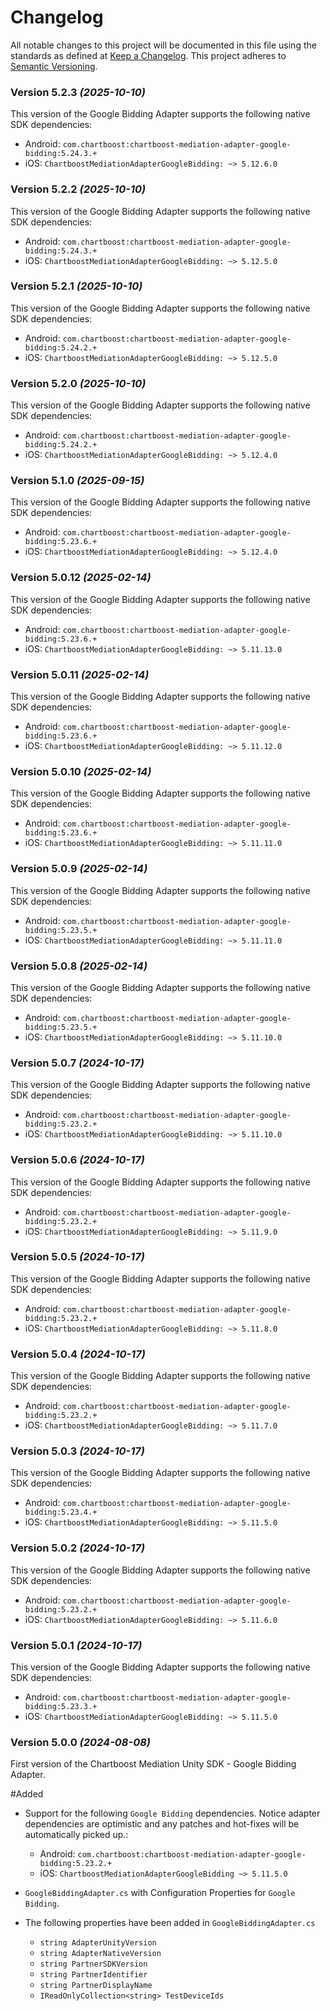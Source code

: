 # Changelog
All notable changes to this project will be documented in this file using the standards as defined at [Keep a Changelog](https://keepachangelog.com/en/1.0.0/). This project adheres to [Semantic Versioning](https://semver.org/spec/v2.0.0).

### Version 5.2.3 *(2025-10-10)*
This version of the Google Bidding Adapter supports the following native SDK dependencies:
  * Android: `com.chartboost:chartboost-mediation-adapter-google-bidding:5.24.3.+`
  * iOS: `ChartboostMediationAdapterGoogleBidding: ~> 5.12.6.0`

### Version 5.2.2 *(2025-10-10)*
This version of the Google Bidding Adapter supports the following native SDK dependencies:
  * Android: `com.chartboost:chartboost-mediation-adapter-google-bidding:5.24.3.+`
  * iOS: `ChartboostMediationAdapterGoogleBidding: ~> 5.12.5.0`

### Version 5.2.1 *(2025-10-10)*
This version of the Google Bidding Adapter supports the following native SDK dependencies:
  * Android: `com.chartboost:chartboost-mediation-adapter-google-bidding:5.24.2.+`
  * iOS: `ChartboostMediationAdapterGoogleBidding: ~> 5.12.5.0`

### Version 5.2.0 *(2025-10-10)*
This version of the Google Bidding Adapter supports the following native SDK dependencies:
  * Android: `com.chartboost:chartboost-mediation-adapter-google-bidding:5.24.2.+`
  * iOS: `ChartboostMediationAdapterGoogleBidding: ~> 5.12.4.0`

### Version 5.1.0 *(2025-09-15)*
This version of the Google Bidding Adapter supports the following native SDK dependencies:
  * Android: `com.chartboost:chartboost-mediation-adapter-google-bidding:5.23.6.+`
  * iOS: `ChartboostMediationAdapterGoogleBidding: ~> 5.12.4.0`

### Version 5.0.12 *(2025-02-14)*
This version of the Google Bidding Adapter supports the following native SDK dependencies:
  * Android: `com.chartboost:chartboost-mediation-adapter-google-bidding:5.23.6.+`
  * iOS: `ChartboostMediationAdapterGoogleBidding: ~> 5.11.13.0`

### Version 5.0.11 *(2025-02-14)*
This version of the Google Bidding Adapter supports the following native SDK dependencies:
  * Android: `com.chartboost:chartboost-mediation-adapter-google-bidding:5.23.6.+`
  * iOS: `ChartboostMediationAdapterGoogleBidding: ~> 5.11.12.0`

### Version 5.0.10 *(2025-02-14)*
This version of the Google Bidding Adapter supports the following native SDK dependencies:
  * Android: `com.chartboost:chartboost-mediation-adapter-google-bidding:5.23.6.+`
  * iOS: `ChartboostMediationAdapterGoogleBidding: ~> 5.11.11.0`

### Version 5.0.9 *(2025-02-14)*
This version of the Google Bidding Adapter supports the following native SDK dependencies:
  * Android: `com.chartboost:chartboost-mediation-adapter-google-bidding:5.23.5.+`
  * iOS: `ChartboostMediationAdapterGoogleBidding: ~> 5.11.11.0`

### Version 5.0.8 *(2025-02-14)*
This version of the Google Bidding Adapter supports the following native SDK dependencies:
  * Android: `com.chartboost:chartboost-mediation-adapter-google-bidding:5.23.5.+`
  * iOS: `ChartboostMediationAdapterGoogleBidding: ~> 5.11.10.0`

### Version 5.0.7 *(2024-10-17)*
This version of the Google Bidding Adapter supports the following native SDK dependencies:
  * Android: `com.chartboost:chartboost-mediation-adapter-google-bidding:5.23.2.+`
  * iOS: `ChartboostMediationAdapterGoogleBidding: ~> 5.11.10.0`

### Version 5.0.6 *(2024-10-17)*
This version of the Google Bidding Adapter supports the following native SDK dependencies:
  * Android: `com.chartboost:chartboost-mediation-adapter-google-bidding:5.23.2.+`
  * iOS: `ChartboostMediationAdapterGoogleBidding: ~> 5.11.9.0`

### Version 5.0.5 *(2024-10-17)*
This version of the Google Bidding Adapter supports the following native SDK dependencies:
  * Android: `com.chartboost:chartboost-mediation-adapter-google-bidding:5.23.2.+`
  * iOS: `ChartboostMediationAdapterGoogleBidding: ~> 5.11.8.0`

### Version 5.0.4 *(2024-10-17)*
This version of the Google Bidding Adapter supports the following native SDK dependencies:
  * Android: `com.chartboost:chartboost-mediation-adapter-google-bidding:5.23.2.+`
  * iOS: `ChartboostMediationAdapterGoogleBidding: ~> 5.11.7.0`

### Version 5.0.3 *(2024-10-17)*
This version of the Google Bidding Adapter supports the following native SDK dependencies:
  * Android: `com.chartboost:chartboost-mediation-adapter-google-bidding:5.23.4.+`
  * iOS: `ChartboostMediationAdapterGoogleBidding: ~> 5.11.5.0`

### Version 5.0.2 *(2024-10-17)*
This version of the Google Bidding Adapter supports the following native SDK dependencies:
  * Android: `com.chartboost:chartboost-mediation-adapter-google-bidding:5.23.2.+`
  * iOS: `ChartboostMediationAdapterGoogleBidding: ~> 5.11.6.0`

### Version 5.0.1 *(2024-10-17)*
This version of the Google Bidding Adapter supports the following native SDK dependencies:
  * Android: `com.chartboost:chartboost-mediation-adapter-google-bidding:5.23.3.+`
  * iOS: `ChartboostMediationAdapterGoogleBidding: ~> 5.11.5.0`

### Version 5.0.0 *(2024-08-08)*

First version of the Chartboost Mediation Unity SDK - Google Bidding Adapter.

#Added 
- Support for the following `Google Bidding` dependencies. Notice adapter dependencies are optimistic and any patches and hot-fixes will be automatically picked up.:
    * Android: `com.chartboost:chartboost-mediation-adapter-google-bidding:5.23.2.+`
    * iOS: `ChartboostMediationAdapterGoogleBidding ~> 5.11.5.0`
    
- `GoogleBiddingAdapter.cs` with Configuration Properties for `Google Bidding`.
- The following properties have been added in `GoogleBiddingAdapter.cs`
    * `string AdapterUnityVersion`
    * `string AdapterNativeVersion`
    * `string PartnerSDKVersion`
    * `string PartnerIdentifier`
    * `string PartnerDisplayName`
    * `IReadOnlyCollection<string> TestDeviceIds`
